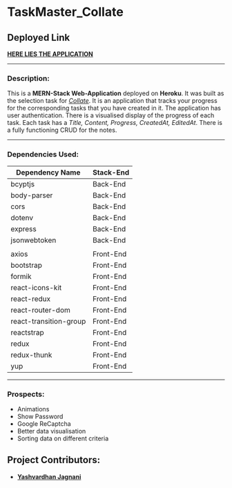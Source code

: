 # TaskMaster_Collate

## Deployed Link

[**HERE LIES THE APPLICATION**](https://task-master-collate.herokuapp.com/tasks)

---

### Description:

This is a **MERN-Stack Web-Application** deployed on **Heroku**. It was built as the selection task for [_Collate_](https://collate.co.in/). It is an application that tracks your progress for the corresponding tasks that you have created in it. The application has user authentication. There is a visualised display of the progress of each task. Each task has a _Title, Content, Progress, CreatedAt, EditedAt_.
There is a fully functioning CRUD for the notes.

---

### Dependencies Used:

| Dependency Name        | Stack-End |
| ---------------------- | --------- |
| bcyptjs                | Back-End  |
| body-parser            | Back-End  |
| cors                   | Back-End  |
| dotenv                 | Back-End  |
| express                | Back-End  |
| jsonwebtoken           | Back-End  |
|                        |           |
| axios                  | Front-End |
| bootstrap              | Front-End |
| formik                 | Front-End |
| react-icons-kit        | Front-End |
| react-redux            | Front-End |
| react-router-dom       | Front-End |
| react-transition-group | Front-End |
| reactstrap             | Front-End |
| redux                  | Front-End |
| redux-thunk            | Front-End |
| yup                    | Front-End |

---

### Prospects:

- Animations
- Show Password
- Google ReCaptcha
- Better data visualisation
- Sorting data on different criteria

## Project Contributors:

- [**Yashvardhan Jagnani**](https://github.com/jagnani73)
